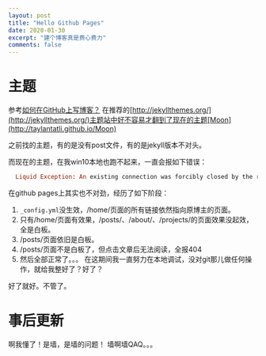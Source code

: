 ```yaml
---
layout: post
title: "Hello Github Pages"
date: 2020-01-30
excerpt: "建个博客真是费心费力"
comments: false
---
```


# 主题

参考[如何在GitHub上写博客？](https://www.zhihu.com/question/20962496)
在推荐的[http://jekyllthemes.org/](http://jekyllthemes.org/)主题站中好不容易才翻到了现在的主题[Moon](http://taylantatli.github.io/Moon)

之前找的主题，有的是没有post文件，有的是jekyll版本不对头。

而现在的主题，在我win10本地也跑不起来，一直会报如下错误：
~~~ruby
  Liquid Exception: An existing connection was forcibly closed by the remote host. - SSL_connect in F:/BOOKS/BLOG/marchgad.github.io/_posts/2013-08-16-code-highlighting-post.md
~~~

在github pages上其实也不对劲，经历了如下阶段：
1. `_config.yml`没生效，/home/页面的所有链接依然指向原博主的页面。
2. 只有/home/页面有效果，/posts/、/about/、/projects/的页面效果没起效，全是白板。
3. /posts/页面依旧是白板。
4. /posts/页面不是白板了，但点击文章后无法阅读，全报404
5. 然后全部正常了。。。
在这期间我一直努力在本地调试，没对git那儿做任何操作，就给我整好了？好了？

好了就好。不管了。

# 事后更新
啊我懂了！是墙，是墙的问题！
墙啊墙QAQ。。。